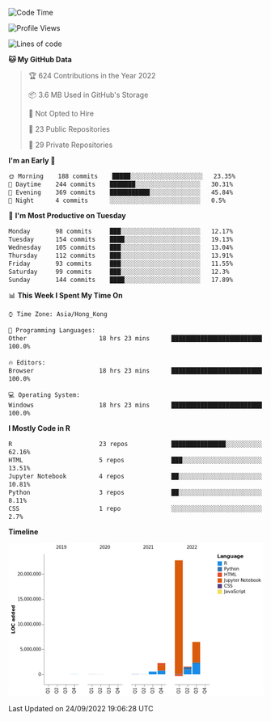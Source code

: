 

<!--**wt12318/wt12318** is a ✨ _special_ ✨ repository because its `README.md` (this file) appears on your GitHub profile.-->

<!--START_SECTION:waka-->
![Code Time](http://img.shields.io/badge/Code%20Time-567%20hrs%209%20mins-blue)

![Profile Views](http://img.shields.io/badge/Profile%20Views-0-blue)

![Lines of code](https://img.shields.io/badge/From%20Hello%20World%20I%27ve%20Written-33%20Million%20lines%20of%20code-blue)

**🐱 My GitHub Data** 

> 🏆 624 Contributions in the Year 2022
 > 
> 📦 3.6 MB Used in GitHub's Storage 
 > 
> 🚫 Not Opted to Hire
 > 
> 📜 23 Public Repositories 
 > 
> 🔑 29 Private Repositories  
 > 
**I'm an Early 🐤** 

```text
🌞 Morning    188 commits    █████░░░░░░░░░░░░░░░░░░░░   23.35% 
🌆 Daytime    244 commits    ███████░░░░░░░░░░░░░░░░░░   30.31% 
🌃 Evening    369 commits    ███████████░░░░░░░░░░░░░░   45.84% 
🌙 Night      4 commits      ░░░░░░░░░░░░░░░░░░░░░░░░░   0.5%

```
📅 **I'm Most Productive on Tuesday** 

```text
Monday       98 commits     ███░░░░░░░░░░░░░░░░░░░░░░   12.17% 
Tuesday      154 commits    ████░░░░░░░░░░░░░░░░░░░░░   19.13% 
Wednesday    105 commits    ███░░░░░░░░░░░░░░░░░░░░░░   13.04% 
Thursday     112 commits    ███░░░░░░░░░░░░░░░░░░░░░░   13.91% 
Friday       93 commits     ███░░░░░░░░░░░░░░░░░░░░░░   11.55% 
Saturday     99 commits     ███░░░░░░░░░░░░░░░░░░░░░░   12.3% 
Sunday       144 commits    ████░░░░░░░░░░░░░░░░░░░░░   17.89%

```


📊 **This Week I Spent My Time On** 

```text
⌚︎ Time Zone: Asia/Hong_Kong

💬 Programming Languages: 
Other                    18 hrs 23 mins      █████████████████████████   100.0%

🔥 Editors: 
Browser                  18 hrs 23 mins      █████████████████████████   100.0%

💻 Operating System: 
Windows                  18 hrs 23 mins      █████████████████████████   100.0%

```

**I Mostly Code in R** 

```text
R                        23 repos            ███████████████░░░░░░░░░░   62.16% 
HTML                     5 repos             ███░░░░░░░░░░░░░░░░░░░░░░   13.51% 
Jupyter Notebook         4 repos             ██░░░░░░░░░░░░░░░░░░░░░░░   10.81% 
Python                   3 repos             ██░░░░░░░░░░░░░░░░░░░░░░░   8.11% 
CSS                      1 repo              ░░░░░░░░░░░░░░░░░░░░░░░░░   2.7%

```


**Timeline**

![Chart not found](https://raw.githubusercontent.com/wt12318/wt12318/main/charts/bar_graph.png) 


 Last Updated on 24/09/2022 19:06:28 UTC
<!--END_SECTION:waka-->


